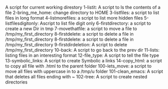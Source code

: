 A script for current working direstory
1-listit: A script to ls the contents of a file
2-bring_me_home: change directory to HOME
3-listfiles: a script to list files  in long format
4-listmorefiles: a script to list more hidden files
5-listfilesdigitonly: Ascript to list file digit only
6-firstdirectory: a script to create a new Dir in tmp
7-movethatfile: a script to move a file to /tmp/my_first_directory 
8-firstdelete: a script to delete a file in /tmp/my_first_directory
8-firstdelete: a script to delete a file in /tmp/my_first_directory
9-firstdirdeletion: A script to delete /tmp/my_first_directory
10-back: A script to go back to the prev dir
11-lists: listing files in an interesting format
12-file_type: A script to tell the file type
13-symbolic_links: A script to create Symbolic a links
14-copy_html: a script to copy all file with .html to the parent folder
100-lets_move: a script to move all files with uppercase in to a /tmp/u folder 
101-clean_emacs: A script that deletes all files ending with ~
102-tree: A script to create nested directories
